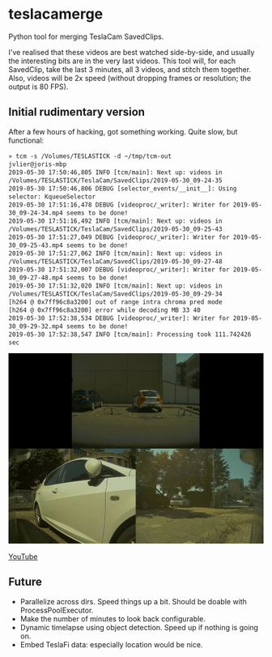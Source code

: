 teslacamerge
============
Python tool for merging TeslaCam SavedClips.

I've realised that these videos are best watched side-by-side, and usually the interesting bits are in the very last videos. This tool will, for each SavedClip, take the last 3 minutes, all 3 videos, and stitch them together. Also, videos will be 2x speed (without dropping frames or resolution; the output is 80 FPS).

## Initial rudimentary version
After a few hours of hacking, got something working. Quite slow, but functional:

```
» tcm -s /Volumes/TESLASTICK -d ~/tmp/tcm-out                                                                                         jvlier@joris-mbp
2019-05-30 17:50:46,805 INFO [tcm/main]: Next up: videos in /Volumes/TESLASTICK/TeslaCam/SavedClips/2019-05-30_09-24-35
2019-05-30 17:50:46,806 DEBUG [selector_events/__init__]: Using selector: KqueueSelector
2019-05-30 17:51:16,478 DEBUG [videoproc/_writer]: Writer for 2019-05-30_09-24-34.mp4 seems to be done!
2019-05-30 17:51:16,492 INFO [tcm/main]: Next up: videos in /Volumes/TESLASTICK/TeslaCam/SavedClips/2019-05-30_09-25-43
2019-05-30 17:51:27,049 DEBUG [videoproc/_writer]: Writer for 2019-05-30_09-25-43.mp4 seems to be done!
2019-05-30 17:51:27,062 INFO [tcm/main]: Next up: videos in /Volumes/TESLASTICK/TeslaCam/SavedClips/2019-05-30_09-27-48
2019-05-30 17:51:32,007 DEBUG [videoproc/_writer]: Writer for 2019-05-30_09-27-48.mp4 seems to be done!
2019-05-30 17:51:32,020 INFO [tcm/main]: Next up: videos in /Volumes/TESLASTICK/TeslaCam/SavedClips/2019-05-30_09-29-34
[h264 @ 0x7ff96c8a3200] out of range intra chroma pred mode
[h264 @ 0x7ff96c8a3200] error while decoding MB 33 40
2019-05-30 17:52:38,534 DEBUG [videoproc/_writer]: Writer for 2019-05-30_09-29-32.mp4 seems to be done!
2019-05-30 17:52:38,547 INFO [tcm/main]: Processing took 111.742426 sec
```

![example-video](example-output-video.jpg?raw=true)

[YouTube](https://www.youtube.com/watch?v=tePUa5mpW2Q&feature=youtu.be)

## Future

- Parallelize across dirs. Speed things up a bit. Should be doable with ProcessPoolExecutor.
- Make the number of minutes to look back configurable.
- Dynamic timelapse using object detection. Speed up if nothing is going on.
- Embed TeslaFi data: especially location would be nice.
